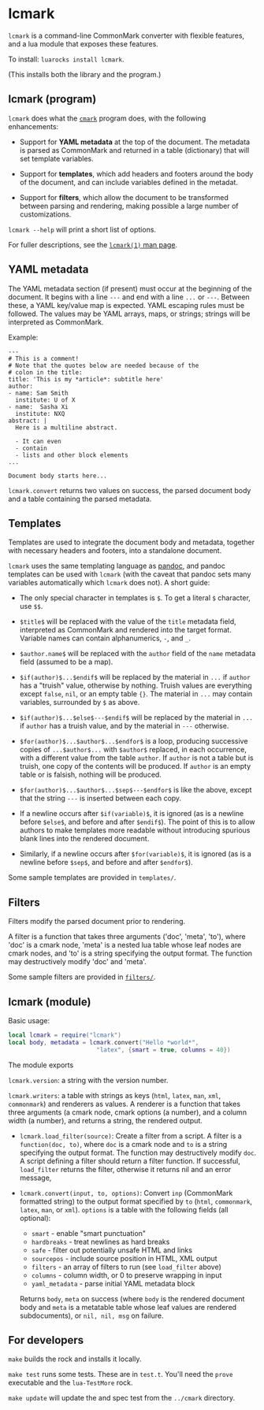 lcmark
======

`lcmark` is a command-line CommonMark converter with flexible
features, and a lua module that exposes these features.

To install:  `luarocks install lcmark`.

(This installs both the library and the program.)

lcmark (program)
------------------

`lcmark` does what the [`cmark`](https://github.com/jgm/cmark)
program does, with the following enhancements:

- Support for **YAML metadata** at the top of the document.
  The metadata is parsed as CommonMark and returned in
  a table (dictionary) that will set template variables.

- Support for **templates**, which add headers
  and footers around the body of the document, and can
  include variables defined in the metadat.

- Support for **filters**, which allow the document to be
  transformed between parsing and rendering, making possible
  a large number of customizations.

`lcmark --help` will print a short list of options.

For fuller descriptions, see the [`lcmark(1)` man page](lcmark.1.md).

YAML metadata
-------------

The YAML metadata section (if present) must occur at the
beginning of the document.  It begins with a line `---`
and end with a line `...` or `---`.  Between these, a YAML
key/value map is expected.  YAML escaping rules must be
followed.  The values may be YAML arrays, maps, or strings;
strings will be interpreted as CommonMark.

Example:

```
---
# This is a comment!
# Note that the quotes below are needed because of the
# colon in the title:
title: 'This is my *article*: subtitle here'
author:
- name: Sam Smith
  institute: U of X
- name:  Sasha Xi
  institute: NXQ
abstract: |
  Here is a multiline abstract.

  - It can even
  - contain
  - lists and other block elements
...

Document body starts here...
```

`lcmark.convert` returns two values on success, the parsed
document body and a table containing the parsed metadata.

Templates
---------

Templates are used to integrate the document body and metadata,
together with necessary headers and footers, into a standalone
document.

`lcmark` uses the same templating language as
[pandoc](http://pandoc.org), and pandoc templates can be
used with `lcmark` (with the caveat that pandoc sets many
variables automatically which `lcmark` does not). A short
guide:

* The only special character in templates is `$`.  To get
  a literal `$` character, use `$$`.

* `$title$` will be replaced with the value of the `title`
  metadata field, interpreted as CommonMark and rendered into
  the target format.  Variable names can contain alphanumerics,
  `-`, and `_`.

* `$author.name$` will be replaced with the `author` field
  of the `name` metadata field (assumed to be a map).

* `$if(author)$...$endif$` will be
  replaced by the material in `...` if `author` has a
  "truish" value, otherwise by nothing.
  Truish values are everything except `false`,
  `nil`, or an empty table `{}`.  The material in `...` may
  contain variables, surrounded by `$` as above.

* `$if(author)$...$else$---$endif$` will be
  replaced by the material in `...` if `author` has a truish
  value, and by the material in `---` otherwise.

* `$for(author)$...$author$...$endfor$` is a loop,
  producing successive copies of `...$author$...` with
  `$author$` replaced, in each occurrence, with a
  different value from the table `author`.  If `author`
  is not a table but is truish, one copy of the contents
  will be produced.  If `author` is an empty table or is
  falsish, nothing will be produced.

* `$for(author)$...$author$...$sep$---$endfor$` is like
  the above, except that the string `---` is inserted between
  each copy.

* If a newline occurs after `$if(variable)$`, it is ignored
  (as is a newline before `$else$`, and before and after
  `$endif$`).  The point of this is to allow authors to make
  templates more readable without introducing spurious
  blank lines into the rendered document.

* Similarly, if a newline occurs after `$for(variable)$`, it is
  ignored (as is a newline before `$sep$`, and before and after
  `$endfor$`).

Some sample templates are provided in `templates/`.

Filters
-------

Filters modify the parsed document prior to rendering.

A filter is a function that takes three arguments ('doc',
'meta', 'to'), where 'doc' is a cmark node, 'meta' is a nested
lua table whose leaf nodes are cmark nodes, and 'to' is a string
specifying the output format.  The function may destructively
modify 'doc' and 'meta'.

Some sample filters are provided in
[`filters/`](https://github.com/jgm/lcmark/tree/master/filters).

lcmark (module)
-----------------

Basic usage:

```lua
local lcmark = require("lcmark")
local body, metadata = lcmark.convert("Hello *world*",
                         "latex", {smart = true, columns = 40})
```

The module exports

`lcmark.version`: a string with the version number.

`lcmark.writers`: a table with strings as keys (`html`, `latex`,
    `man`, `xml`, `commonmark`) and renderers as values.  A
    renderer is a function that takes three arguments (a
    cmark node, cmark options (a number), and a column width
    (a number), and returns a string, the rendered output.

-   `lcmark.load_filter(source)`:
    Create a filter from a script.  A filter is a `function(doc,
    to)`, where `doc` is a cmark node and `to` is a string
    specifying the output format.  The function may destructively
    modify `doc`.  A script defining a filter should return a
    filter function.  If successful, `load_filter` returns the
    filter, otherwise it returns nil and an error message,

-   `lcmark.convert(input, to, options)`:
    Convert `inp` (CommonMark formatted string) to the output
    format specified by `to` (`html`, `commonmark`, `latex`,
    `man`, or `xml`).  `options` is a table with the following
    fields (all optional):

    - `smart` - enable "smart punctuation"
    - `hardbreaks` - treat newlines as hard breaks
    - `safe` - filter out potentially unsafe HTML and links
    - `sourcepos` - include source position in HTML, XML output
    - `filters` - an array of filters to run (see `load_filter` above)
    - `columns` - column width, or 0 to preserve wrapping in input
    - `yaml_metadata` - parse initial YAML metadata block

    Returns `body`, `meta` on success (where `body` is the
    rendered document body and `meta` is a metatable table whose
    leaf values are rendered subdocuments), or `nil, nil, msg` on
    failure.

For developers
--------------

`make` builds the rock and installs it locally.

`make test` runs some tests.  These are in `test.t`.
You'll need the `prove` executable and the `lua-TestMore` rock.

`make update` will update the and spec test from the
`../cmark` directory.

